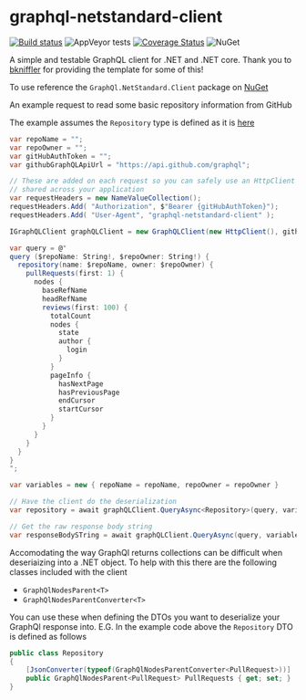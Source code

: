 # graphql-netstandard-client
[![Build status](https://ci.appveyor.com/api/projects/status/bmovyxbqfxjxkigd/branch/master?svg=true)](https://ci.appveyor.com/project/Firenza/graphql-netstandard-client/branch/master)
![AppVeyor tests](https://img.shields.io/appveyor/tests/Firenza/graphql-netstandard-client.svg)
[![Coverage Status](https://coveralls.io/repos/github/Firenza/graphql-netstandard-client/badge.svg)](https://coveralls.io/github/Firenza/graphql-netstandard-client)
![NuGet](https://img.shields.io/nuget/v/GraphQl.Netstandard.Client.svg)

A simple and testable GraphQL client for .NET and .NET core. Thank you to [bkniffler](https://github.com/bkniffler/graphql-net-client) for providing the template for some of this! 

To use reference the `GraphQl.NetStandard.Client` package on [NuGet](https://www.nuget.org/packages/GraphQl.NetStandard.Client/)

An example request to read some basic repository information from GitHub

The example assumes the `Repository` type is defined as it is [here](https://github.com/Firenza/graphql-netstandard-client/blob/2bca117a5c29a24c1a0aaea197cb0216015fd076/tests/GraphQL.NetStandard.Client.UnitTests/Model/Repository.cs)
```csharp
var repoName = "";
var repoOwner = "";
var gitHubAuthToken = "";
var githubGraphQLApiUrl = "https://api.github.com/graphql";

// These are added on each request so you can safely use an HttpClient instance that is 
// shared across your application
var requestHeaders = new NameValueCollection();
requestHeaders.Add( "Authorization", $"Bearer {gitHubAuthToken}");
requestHeaders.Add( "User-Agent", "graphql-netstandard-client" );

IGraphQLClient graphQLClient = new GraphQLClient(new HttpClient(), githubGraphQLApiUrl, requestHeaders);

var query = @"
query ($repoName: String!, $repoOwner: String!) {
  repository(name: $repoName, owner: $repoOwner) {
    pullRequests(first: 1) {
      nodes {
        baseRefName
        headRefName
        reviews(first: 100) {
          totalCount
          nodes {
            state
            author {
              login
            }
          }
          pageInfo {
            hasNextPage
            hasPreviousPage
            endCursor
            startCursor
          }
        }
      }
    }
  }
}
";

var variables = new { repoName = repoName, repoOwner = repoOwner }

// Have the client do the deserialization
var repository = await graphQLClient.QueryAsync<Repository>(query, variables);

// Get the raw response body string
var responseBodySTring = await graphQLClient.QueryAsync(query, variables);
```

Accomodating the way GraphQl returns collections can be difficult when deseriaizing into a .NET object.  To help with this there are the following classes included with the client

* `GraphQlNodesParent<T>`
* `GraphQlNodesParentConverter<T>`

You can use these when defining the DTOs you want to deserialize your GraphQl response into.  E.G. In the example code above the `Repository` DTO is defined as follows

```csharp
public class Repository
{
    [JsonConverter(typeof(GraphQlNodesParentConverter<PullRequest>))]
    public GraphQlNodesParent<PullRequest> PullRequests { get; set; }
}
```

